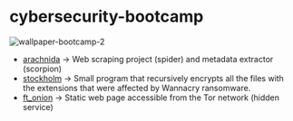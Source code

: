 # cybersecurity-bootcamp

![wallpaper-bootcamp-2](https://user-images.githubusercontent.com/59704166/167482306-aa650fd0-f36a-4ee2-9167-8b26e9d3ad9d.jpg)

- [arachnida](https://github.com/charlierdlp/arachnida) -> Web scraping project (spider) and metadata extractor (scorpion)
- [stockholm](https://github.com/charlierdlp/stockholm) -> Small program that recursively encrypts all the files with the extensions that were affected by Wannacry ransomware.
- [ft_onion](https://github.com/charlierdlp/ft_onion) -> Static web page accessible from the Tor network (hidden service)
